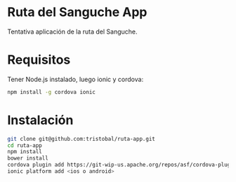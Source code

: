Ruta del Sanguche App
=====================

Tentativa aplicación de la ruta del Sanguche.

# Requisitos
Tener Node.js instalado, luego ionic y cordova:
```sh
npm install -g cordova ionic
```

# Instalación
```sh
git clone git@github.com:tristobal/ruta-app.git
cd ruta-app
npm install
bower install
cordova plugin add https://git-wip-us.apache.org/repos/asf/cordova-plugin-geolocation.git
ionic platform add <ios o android>
